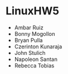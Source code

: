 # LinuxHW5
* Ambar Ruiz
* Bonny Mogollon
* Bryan Pulla 
* Czerinton Kunaraja
* John Stulich
* Napoleon Santan
* Rebecca Tobias
